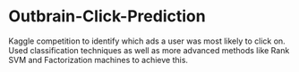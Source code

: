 # Outbrain-Click-Prediction
Kaggle competition to identify which ads a user was most likely to click on. Used classification techniques as well as more advanced methods like Rank SVM and Factorization machines to achieve this.
